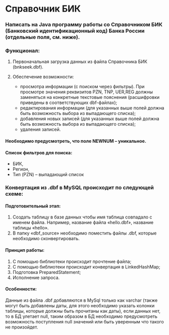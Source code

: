 
# Справочник БИК

### Написать на Java программу работы со Справочником БИК (Банковский идентификационный код) Банка России (отдельные поля, см. ниже). 

### Функционал:

1. Первоначальная загрузка данных из файла Справочника БИК (bnkseek.dbf).

2. Обеспечение возможности:
     * просмотра информации (с поиском через фильтры). При просмотре значения реквизитов PZN, TNP, UER,REG должны заменяться на конкретные текстовые пояснения (расшифровки приведены в соответствующих dbf-файлах); 
     * редактирования информации (для указанных выше полей должна быть возможность выбора из выпадающего списка);
     * добавления новых записей (для указанных выше полей должна быть возможность выбора из выпадающего списка);
     * удаления записей.

#### Необходимо предусмотреть, что поле NEWNUM – уникальное.

#### Cписок фильтров для поиска:
* БИК,
* Регион,
* Тип (PZN) – выпадающий список

### Конвертация из .dbf в MySQL происходит по следующей схеме:
#### Подготовительный этап:
1.	Создать таблицу в базе данных чтобы имя таблица совпадало с именем файла. Например, название файла «hello.dbf», название таблицы «hello».  
2.	В папку «dbf_source» необходимо поместить файлы .dbf, которые необходимо сконвертировать.

#### Принцип работы: 
1.	С помощью библиотеки происходит прочтение файла; 
2.	С помощью библиотеки происходит конвертация в LinkedHashMap;
3.	Подготовка PreparedStatement;
4.	Исполнение запроса.

#### Особенности:
Данные из файла .dbf добавляются в MySql только как varchar (также могут быть добавлены даты, для этого необходимо указать колонки таблицы, которые должны быть прочитаны как даты), если данных нет, то в БД улетает null, таким образом в БД необходимо предусмотреть возможность поступления null значений или быть уверенным что такого не произойдет.


